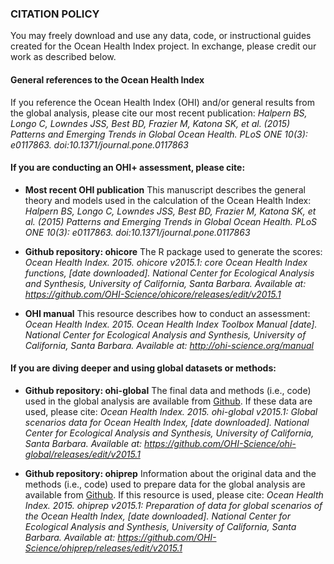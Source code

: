 ### CITATION POLICY
You may freely download and use any data, code, or instructional guides created for the Ocean Health Index project.  In exchange, please credit our work as described below.

#### General references to the Ocean Health Index
If you reference the Ocean Health Index (OHI) and/or general results from the global analysis, please cite our most recent publication:
*Halpern BS, Longo C, Lowndes JSS, Best BD, Frazier M, Katona SK, et al. (2015) Patterns and Emerging Trends in Global Ocean Health. PLoS ONE 10(3): e0117863. doi:10.1371/journal.pone.0117863*

#### If you are conducting an OHI+ assessment, please cite:
- **Most recent OHI publication** This manuscript describes the general theory and models used in the calculation of the Ocean Health Index:
*Halpern BS, Longo C, Lowndes JSS, Best BD, Frazier M, Katona SK, et al. (2015) Patterns and Emerging Trends in Global Ocean Health. PLoS ONE 10(3): e0117863. doi:10.1371/journal.pone.0117863*

- **Github repository: ohicore** The R package used to generate the scores:
  *Ocean Health Index. 2015. ohicore v2015.1: core Ocean Health Index functions, [date downloaded]. National Center for Ecological Analysis and Synthesis, University of California, Santa Barbara. Available at: https://github.com/OHI-Science/ohicore/releases/edit/v2015.1*

- **OHI manual** This resource describes how to conduct an assessment:
*Ocean Health Index. 2015. Ocean Health Index Toolbox Manual [date]. National Center for Ecological Analysis and Synthesis, University of California, Santa Barbara. Available at: http://ohi-science.org/manual* 


#### If you are diving deeper and using global datasets or methods:
- **Github repository: ohi-global** The final data and methods (i.e., code) used in the global analysis are available from [Github]( https://github.com/OHI-Science/ohi-global/releases). If these data are used, please cite:
  *Ocean Health Index. 2015. ohi-global v2015.1: Global scenarios data for Ocean Health Index, [date downloaded]. National Center for Ecological Analysis and Synthesis, University of California, Santa Barbara. Available at: https://github.com/OHI-Science/ohi-global/releases/edit/v2015.1*

- **Github repository: ohiprep** Information about the original data and the methods (i.e., code) used to prepare data for the global analysis are available from [Github](https://github.com/OHI-Science/ohiprep/releases).  If this resource is used, please cite:
  *Ocean Health Index. 2015. ohiprep v2015.1: Preparation of data for global scenarios of the Ocean Health Index, [date downloaded]. National Center for Ecological Analysis and Synthesis, University of California, Santa Barbara. Available at: https://github.com/OHI-Science/ohiprep/releases/edit/v2015.1*
